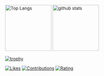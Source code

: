 <p align="left"> 
  <img alt="Top Langs" height="150px" src="https://github-readme-stats-soso-15315.vercel.app/api/top-langs/?username=sosomuse&layout=compact&show_icons=true&theme=onedark" />
  <img alt="github stats" height="150px" src="https://github-readme-stats-soso-15315.vercel.app/api?username=sosomuse&theme=onedark&show_icons=ture" />
</p>

[![trophy](https://github-profile-trophy.vercel.app/?username=sosomuse&theme=onedark&column=7
)](https://github.com/ryo-ma/github-profile-trophy)

[![Likes](https://badgen.org/img/zenn/so_nishimura/likes?style=flat&5)](https://zenn.dev/so_nishimura)
[![Contributions](https://badgen.org/img/qiita/sosomuse/contributions?style=flat&5)](https://qiita.com/sosomuse)
[![Rating](https://badgen.org/img/atcoder/soso15/rating/algorithm?style=flat&1)](https://atcoder.jp/users/soso15?contestType=algo)
